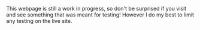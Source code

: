 This webpage is still a work in progress, so don't be surprised if you visit and see something that was meant for testing! 
However I do my best to limit any testing on the live site.